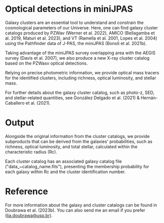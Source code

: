 # Optical detections in miniJPAS

Galaxy clusters are an essential tool to understand and constrain the cosmological parameters of our Universe. Here, one can find galaxy cluster catalogs produced by PZWav (Werner et al. 2022), AMICO (Bellagamba et al. 2019, Maturi et al. 2023), and VT (Ramella et al. 2001, Lopes et al. 2004) using the Pathfinder data of J-PAS, the miniJPAS (Bonoli et al. 2021b).

Taking advantage of the miniJPAS survey overlapping area with the AEGIS survey (Davis et al. 2007), we also produce a new X-ray cluster catalog based on the PZWasv optical detections. 

Relying on precise photometric information, we provide optical mass tracers for the identified clusters, including richness, optical luminosity, and stellar mass. 


For further details about the galaxy cluster catalog, such as photo-z, SED, and stellar-related quantities, see González Delgado et al. (2021) & Hernán-Caballero et al. (2021).

# Output

Alongside the original information from the cluster catalogs, we provide subproducts that can be derived from the galaxies' probabilities, such as richness, optical luminosity, and total stellar, calculated within the characteristic radius (Rc).

Each cluster catalog has an associated galaxy catalog file ("data_~catalog_name.fits"), presenting the membership probability for each galaxy within Rc and the cluster identification number.

# Reference

For more information about the galaxy and cluster catalogs can be found in Doubrawa et al. (2023b). You can also send me an email if you prefer (lia.doubrawa@usp.br).
